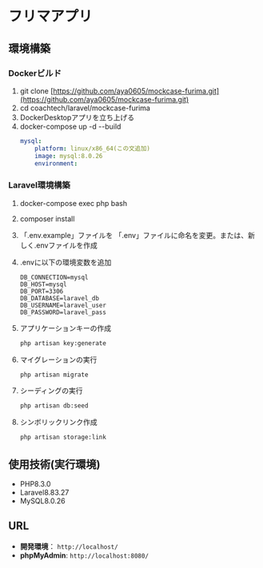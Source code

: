 # フリマアプリ

## 環境構築

### Dockerビルド
1.  git clone [https://github.com/aya0605/mockcase-furima.git](https://github.com/aya0605/mockcase-furima.git)
2.  cd coachtech/laravel/mockcase-furima
3.  DockerDesktopアプリを立ち上げる
4.  docker-compose up -d --build
    ```yaml
    mysql:
        platform: linux/x86_64(この文追加)
        image: mysql:8.0.26
        environment:
    ```

### Laravel環境構築
1.  docker-compose exec php bash
2.  composer install
3. 「.env.example」ファイルを 「.env」ファイルに命名を変更。または、新しく.envファイルを作成
4.  .envに以下の環境変数を追加
    ```dotenv
    DB_CONNECTION=mysql  
    DB_HOST=mysql  
    DB_PORT=3306  
    DB_DATABASE=laravel_db  
    DB_USERNAME=laravel_user  
    DB_PASSWORD=laravel_pass  
    ```


5.  アプリケーションキーの作成
    ```bash
    php artisan key:generate
    ```

6.  マイグレーションの実行
    ```bash
    php artisan migrate
    ```

7.  シーディングの実行
    ```bash
    php artisan db:seed
    ```

8.  シンボリックリンク作成
    ```bash
    php artisan storage:link
    ```

## 使用技術(実行環境)

* PHP8.3.0
* Laravel8.83.27
* MySQL8.0.26

## URL
* **開発環境**： `http://localhost/`
* **phpMyAdmin**:  `http://localhost:8080/`




